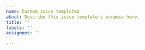 ```yaml
---
name: Custom issue template2
about: Describe this issue template's purpose here.
title: ''
labels: ''
assignees: ''

---
```



